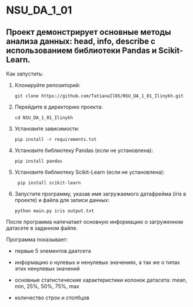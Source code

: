 # NSU_DA_1_01
## Проект демонстрирует основные методы анализа данных: head, info, describe с использованием библиотеки Pandas и Scikit-Learn.
Как запустить:
1. Клонируйте репозиторий:
   ```
   git clone https://github.com/TatianaIl05/NSU_DA_1_01_Ilinykh.git
   ```
2. Перейдите в  директорию проекта:
   ```
   cd NSU_DA_1_01_Ilinykh
   ```
3. Установите зависимости:
   ```
   pip install -r requirements.txt
   ```
4. Установите библиотеку Pandas (если не установлена):
   ```
   pip install pandas
   ```
5. Установите библиотеку Scikit-Learn (если не установлена):
   ```
    pip install scikit-learn
    ```
6. Запустите программу, указав имя загружаемого датафрейма (iris в проекте) и файла для записи данных:
    ```
    python main.py iris output.txt
    ```

После программа напечатает основную информацию о загруженном датасете в заданном файле.

Программа показывает:

* первые 5 элементов даатсета

* информацию о нулевых и ненулевых значениях, а так же о типах этих ненулевых значений

* основные статистические характеристики колонок датасета: mean, min, 25%, 50%, 75%, max

* количество строк и столбцов

